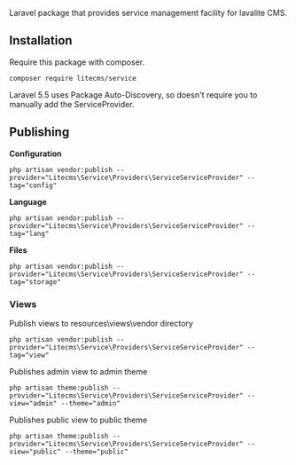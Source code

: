 Laravel package that provides service management facility for lavalite CMS.

## Installation

Require this package with composer. 

    composer require litecms/service

Laravel 5.5 uses Package Auto-Discovery, so doesn't require you to manually add the ServiceProvider.


## Publishing

**Configuration**

    php artisan vendor:publish --provider="Litecms\Service\Providers\ServiceServiceProvider" --tag="config"

**Language**

    php artisan vendor:publish --provider="Litecms\Service\Providers\ServiceServiceProvider" --tag="lang"

**Files**

    php artisan vendor:publish --provider="Litecms\Service\Providers\ServiceServiceProvider" --tag="storage"

### Views

Publish views to resources\views\vendor directory

    php artisan vendor:publish --provider="Litecms\Service\Providers\ServiceServiceProvider" --tag="view"

Publishes admin view to admin theme

    php artisan theme:publish --provider="Litecms\Service\Providers\ServiceServiceProvider" --view="admin" --theme="admin"

Publishes public view to public theme

    php artisan theme:publish --provider="Litecms\Service\Providers\ServiceServiceProvider" --view="public" --theme="public"